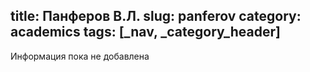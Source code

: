 title: Панферов В.Л.
slug: panferov
category: academics
tags: [_nav, _category_header]
---

Информация пока не добавлена
